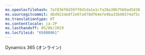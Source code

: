 ```yaml
---
ms.openlocfilehash: 7af836f8d39ff0d1da1e1cfa28a30b7560ad5d38
ms.sourcegitcommit: dbd922de8f2e97a478df64e7e9ba33b48574af5c
ms.translationtype: HT
ms.contentlocale: ja-JP
ms.lasthandoff: 05/06/2019
ms.locfileid: "65088061"
---
```

Dynamics 365 (オンライン)